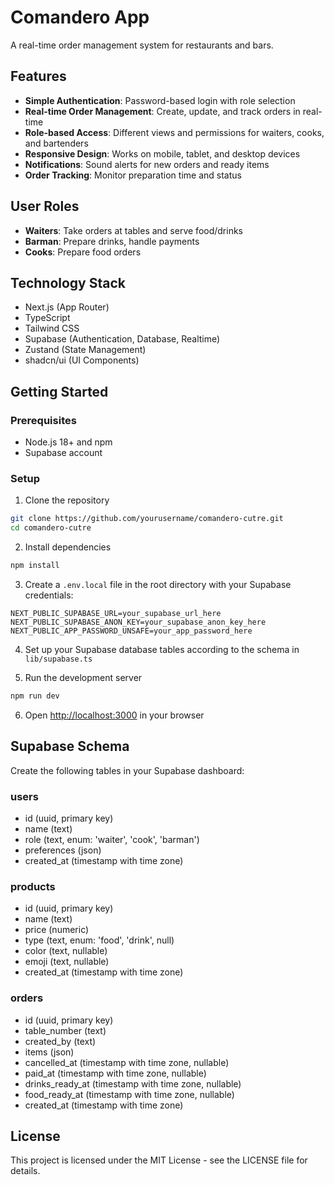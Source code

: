 # Comandero App

A real-time order management system for restaurants and bars.

## Features

- **Simple Authentication**: Password-based login with role selection
- **Real-time Order Management**: Create, update, and track orders in real-time
- **Role-based Access**: Different views and permissions for waiters, cooks, and bartenders
- **Responsive Design**: Works on mobile, tablet, and desktop devices
- **Notifications**: Sound alerts for new orders and ready items
- **Order Tracking**: Monitor preparation time and status

## User Roles

- **Waiters**: Take orders at tables and serve food/drinks
- **Barman**: Prepare drinks, handle payments
- **Cooks**: Prepare food orders

## Technology Stack

- Next.js (App Router)
- TypeScript
- Tailwind CSS
- Supabase (Authentication, Database, Realtime)
- Zustand (State Management)
- shadcn/ui (UI Components)

## Getting Started

### Prerequisites

- Node.js 18+ and npm
- Supabase account

### Setup

1. Clone the repository

```bash
git clone https://github.com/yourusername/comandero-cutre.git
cd comandero-cutre
```

2. Install dependencies

```bash
npm install
```

3. Create a `.env.local` file in the root directory with your Supabase credentials:

```
NEXT_PUBLIC_SUPABASE_URL=your_supabase_url_here
NEXT_PUBLIC_SUPABASE_ANON_KEY=your_supabase_anon_key_here
NEXT_PUBLIC_APP_PASSWORD_UNSAFE=your_app_password_here
```

4. Set up your Supabase database tables according to the schema in `lib/supabase.ts`

5. Run the development server

```bash
npm run dev
```

6. Open [http://localhost:3000](http://localhost:3000) in your browser

## Supabase Schema

Create the following tables in your Supabase dashboard:

### users

- id (uuid, primary key)
- name (text)
- role (text, enum: 'waiter', 'cook', 'barman')
- preferences (json)
- created_at (timestamp with time zone)

### products

- id (uuid, primary key)
- name (text)
- price (numeric)
- type (text, enum: 'food', 'drink', null)
- color (text, nullable)
- emoji (text, nullable)
- created_at (timestamp with time zone)

### orders

- id (uuid, primary key)
- table_number (text)
- created_by (text)
- items (json)
- cancelled_at (timestamp with time zone, nullable)
- paid_at (timestamp with time zone, nullable)
- drinks_ready_at (timestamp with time zone, nullable)
- food_ready_at (timestamp with time zone, nullable)
- created_at (timestamp with time zone)

## License

This project is licensed under the MIT License - see the LICENSE file for details.
